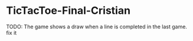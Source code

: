 # TicTacToe-Final-Cristian
 
TODO:
The game shows a draw when a line is completed in the last game. fix it